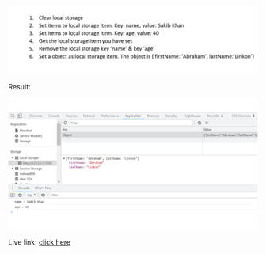 ![task_img](https://github.com/Abdur-Rahman-Apu/localStorage-related-challenge-JS/blob/main/Challenge-1/task.png)


Result:

![result_img](https://github.com/Abdur-Rahman-Apu/localStorage-related-challenge-JS/blob/main/Challenge-1/result.png)

Live link:
[click here](challenge-2-local-storage-js.netlify.app)
